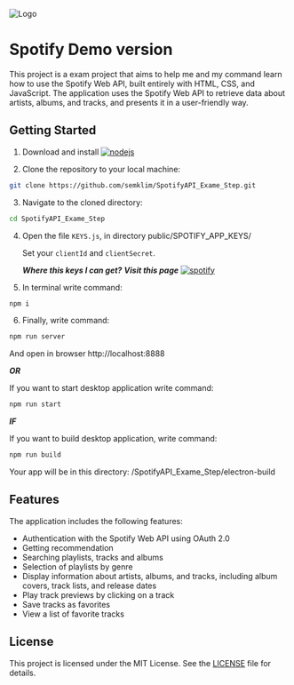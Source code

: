 
![Logo](https://upload.wikimedia.org/wikipedia/commons/thumb/2/26/Spotify_logo_with_text.svg/1920px-Spotify_logo_with_text.svg.png)

# Spotify Demo version

This project is a exam project that aims to help me and my command learn how to use the Spotify Web API, built entirely with HTML, CSS, and JavaScript. The application uses the Spotify Web API to retrieve data about artists, albums, and tracks, and presents it in a user-friendly way.

## Getting Started
1) Download and install [![nodejs](https://img.shields.io/badge/node.js-000?style=for-the-badge&logo=nodedotjs&logoColor=green)](https://nodejs.org/en/)


2) Clone the repository to your local machine:

```bash
git clone https://github.com/semklim/SpotifyAPI_Exame_Step.git
```

3) Navigate to the cloned directory:

```bash
cd SpotifyAPI_Exame_Step
```

4) Open the file ```KEYS.js```, in directory public/SPOTIFY_APP_KEYS/

    Set your ```clientId``` and ```clientSecret```.

    ___Where this keys I can get?___   ___Visit this page___ [![spotify](https://img.shields.io/badge/Spotify_WEB_API-400073?style=for-the-badge&logo=spotify&logoColor=green)](https://developer.spotify.com/documentation/web-api/tutorials/getting-started)

5) In terminal write command:

```bash
npm i
```

6) Finally, write command:

```bash
npm run server
``` 
And open in browser http://localhost:8888

_________OR_________

If you want to start desktop application write command:
```bash
npm run start
``` 
_________IF_________

If you want to build desktop application, write command:
```bash
npm run build
```
Your app will be in this directory:
/SpotifyAPI_Exame_Step/electron-build

## Features 
The application includes the following features:
- Authentication with the Spotify Web API using OAuth 2.0
- Getting recommendation
- Searching playlists, tracks and albums
- Selection of playlists by genre
- Display information about artists, albums, and tracks, including album covers, track lists, and release dates
- Play track previews by clicking on a track
- Save tracks as favorites
- View a list of favorite tracks

## License
This project is licensed under the MIT License. See the [LICENSE](https://choosealicense.com/licenses/mit/) file for details.

